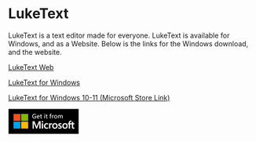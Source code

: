 # LukeText
LukeText is a text editor made for everyone. LukeText is available for Windows, and as a Website. Below is the links for the Windows download, and the website.

[LukeText Web](https://lukeit.co)

[LukeText for Windows](https://github.com/LukeIT-Net/LukeText-Desktop/releases/download/v1.2/LukeText.Setup.msi)

[LukeText for Windows 10-11 (Microsoft Store Link)](https://www.microsoft.com/store/productId/9PCRL61LWMKS)

[![GetAppFromMS](English_get_small.png)](ms-windows-store://pdp/?ProductId=9PCRL61LWMKS&mode=mini)

